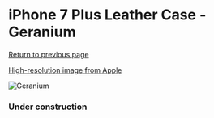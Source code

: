 # iPhone 7 Plus Leather Case - Geranium

[Return to previous page](/iphone_7)

[High-resolution image from Apple](https://store.storeimages.cdn-apple.com/8756/as-images.apple.com/is/MQ5H2?wid=4500&hei=4500&fmt=png)

<div style="width: 384px"><img src="/everysource/MQ5H2.png" alt="Geranium"></div>

### Under construction
